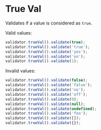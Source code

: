 # True Val

Validates if a value is considered as `true`.

Valid values:

```js
validator.trueVal().validate(true);
validator.trueVal().validate('true');
validator.trueVal().validate('yes');
validator.trueVal().validate('on');
validator.trueVal().validate(1);
```

Invalid values:

```js
validator.trueVal().validate(false);
validator.trueVal().validate('false');
validator.trueVal().validate('no');
validator.trueVal().validate('off');
validator.trueVal().validate(0);
validator.trueVal().validate(null);
validator.trueVal().validate(undefined);
validator.trueVal().validate('foo');
validator.trueVal().validate([]);
validator.trueVal().validate({});
```
